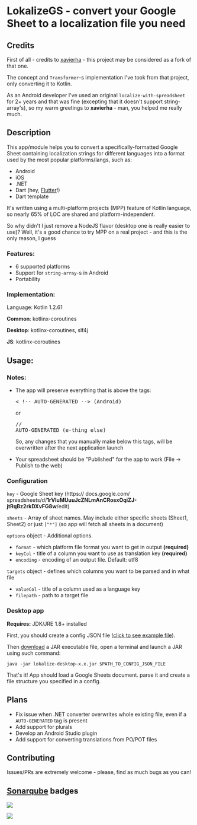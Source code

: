 # LokalizeGS - convert your Google Sheet to a localization file you need

## Credits

First of all - credits to [xavierha](https://github.com/xavierha/localize-with-spreadsheet) - this project may be considered as a fork of that one.

The concept and `Transformer`-s implementation I've took from that project, only converting it to Kotlin.

As an Android developer I've used an original `localize-with-spreadsheet` for 2+ years and that was fine (excepting that it doesn't support string-array's), so my warm greetings to **xavierha** - man, you helped me really much.

## Description

This app/module helps you to convert a specifically-formatted Google Sheet containing localization strings for different languages into a format used by the most popular platforms/langs, such as:

* Android
* iOS
* .NET
* Dart (hey, [Flutter](https://github.com/flutter/flutter)!)
* Dart template

It's written using a multi-platform projects (MPP) feature of Kotlin language, so nearly 65% of LOC are shared and platform-independent.

So why didn't I just remove a NodeJS flavor (desktop one is really easier to use)? Well, it's a good chance to try MPP on a real project - and this is the only reason, I guess

### Features:
* 6 supported platforms
* Support for `string-array`-s in Android
* Portability

### Implementation:
Language: Kotlin 1.2.61

**Common**: kotlinx-coroutines

**Desktop**: kotlinx-coroutines, slf4j

**JS**: kotlinx-coroutines


## Usage:

### Notes:
* The app will preserve everything that is above the tags: <pre>< !-- AUTO-GENERATED --> (Android)</pre>or<pre>// AUTO-GENERATED (e-thing else)</pre>
So, any changes that you manually make below this tags, will be overwritten after the next application launch

* Your spreadsheet should be "Published" for the app to work (File -> Publish to the web)

### Configuration
`key` - Google Sheet key (https:// docs.google.com/ spreadsheets/d/**1rVIuMUuuJcZNLmAnCRosxOqiZJ-jtRqBz2rkDXvFG8w**/edit)

`sheets` - Array of sheet names. May include either specific sheets (Sheet1, Sheet2) or just ``["*"]`` (so app will fetch all sheets in a document)

`options` object - Additional options.
* `format` - which platform file format you want to get in output **(required)**
* `keyCol` - title of a column you want to use as translation key **(required)**
* `encoding` - encoding of an output file. Default: utf8

`targets` object - defines which columns you want to be parsed and in what file
* `valueCol` - title of a column used as a language key
* `filepath` - path to a target file

### Desktop app
**Requires:** JDK/JRE 1.8+ installed

First, you should create a config JSON file ([click to see example file](https://github.com/amatsegor/lokalize-gs/blob/master/sample/config.json)).

Then [download](https://github.com/amatsegor/lokalize-gs/releases) a JAR executable file, open a terminal and launch a JAR using such command: <pre>`java -jar lokalize-desktop-x.x.jar $PATH_TO_CONFIG_JSON_FILE`</pre>

That's it! App should load a Google Sheets document. parse it and create a file structure you specified in a config.

## Plans
* Fix issue when .NET converter overwrites whole existing file, even if a `AUTO-GENERATED` tag is present
* Add support for plurals
* Develop an Android Studio plugin
* Add support for converting translations from PO/POT files

## Contributing

Issues/PRs are extremely welcome - please, find as much bugs as you can!

## [Sonarqube](https://sonarcloud.io/dashboard?id=amatsegor_lokalize) badges

![](https://sonarcloud.io/api/project_badges/quality_gate?project=amatsegor_lokalize)

![](https://sonarcloud.io/api/project_badges/measure?project=amatsegor_lokalize&metric=sqale_index)
